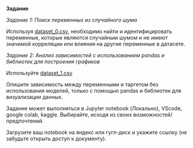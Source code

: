 **Задание**

_Задание 1: Поиск переменных из случайного шума_

Используя [dataset_0.csv](https://disk.yandex.ru/d/t1a42qKcCLgOxQ), необходимо найти и идентифицировать переменные, которые являются случайным шумом и не имеют значимой корреляции или влияния на другие переменные в датасете.

_Задание 2: Анализ зависимостей с использованием pandas и библиотек для построения графиков_

Используйте [dataset_1.csv](https://disk.yandex.ru/d/sboU2RCxJk0znw)

Опишите зависимость между переменными и таргетом без использования моделей, только с помощью pandas и библиотек для визуализации данных.

Задание может выполняться в Jupyter notebook (Локально), VScode, google colab, kaggle. Выбирайте, исходя из своих возможностей/предпочтений.

Загрузите ваш notebook на яндекс или гугл-диск и укажите ссылку (не забудьте открыть доступ к документу).
